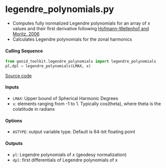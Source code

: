 legendre_polynomials.py
=======================

- Computes fully normalized Legendre polynomials for an array of x values and their first derivative following [Hofmann-Wellenhof and Moritz, 2006](http://www.springerlink.com/content/978-3-211-33544-4)
- Calculates Legendre polynomials for the zonal harmonics

#### Calling Sequence
```python
from geoid_toolkit.legendre_polynomials import legendre_polynomials
pl,dpl = legendre_polynomials(LMAX, x)
```
[Source code](https://github.com/tsutterley/geoid-toolkit/blob/main/geoid_toolkit/legendre_polynomials.py)

#### Inputs
- `LMAX`: Upper bound of Spherical Harmonic Degrees
- `x`: elements ranging from -1 to 1. Typically cos(theta), where theta is the colatitude in radians

#### Options
- `ASTYPE`: output variable type. Default is 64-bit floating point

#### Outputs
- `pl`: Legendre polynomials of x (geodesy normalization)
- `dpl`: first differentials of Legendre polynomials of x
